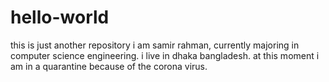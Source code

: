 # hello-world
this is just another repository
i am samir rahman, currently majoring in computer science engineering. i live in dhaka bangladesh. at this moment i am 
in a quarantine because of the corona virus.
